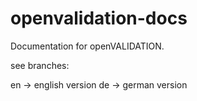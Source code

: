 # openvalidation-docs
Documentation for openVALIDATION.

see branches:

en -> english version
de -> german version


